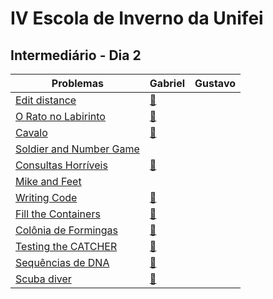 # IV Escola de Inverno da Unifei

## Intermediário - Dia 2
Problemas | Gabriel | Gustavo
--------- | ------ | ------:
[Edit distance](http://www.spoj.com/problems/EDIST/) | [:balloon:](EDIST-Gabriel.cpp) |
[O Rato no Labirinto](https://www.urionlinejudge.com.br/judge/pt/problems/view/1799) | [:balloon:](1799Gabriel.cpp) |
[Cavalo](https://www.urionlinejudge.com.br/judge/pt/problems/view/1513) | [:balloon:](1513Gabriel.cpp) |
[Soldier and Number Game](http://codeforces.com/problemset/problem/546/D) | |
[Consultas Horríveis](https://www.urionlinejudge.com.br/judge/pt/problems/view/1500) | [:balloon:](1500Gabriel.cpp) |
[Mike and Feet](http://codeforces.com/problemset/problem/547/B) | |
[Writing Code](http://codeforces.com/problemset/problem/543/A) | [:balloon:](543AGabriel.cpp) |
[Fill the Containers](https://uva.onlinejudge.org/index.php?option=onlinejudge&page=show_problem&problem=2408) | [:balloon:](11413Gabriel.cpp) |
[Colônia de Formingas](https://www.urionlinejudge.com.br/judge/pt/problems/view/1135) | [:balloon:](1135Gabriel.cpp) |
[Testing the CATCHER](https://uva.onlinejudge.org/index.php?option=onlinejudge&page=show_problem&problem=167) | [:balloon:](231Gabriel.cpp) |
[Sequências de DNA](https://www.urionlinejudge.com.br/judge/pt/problems/view/1373) | [:balloon:](1373Gabriel.cpp) |
[Scuba diver](http://www.spoj.com/problems/SCUBADIV/) | [:balloon:](SCUBADIV-Gabriel.cpp) |

